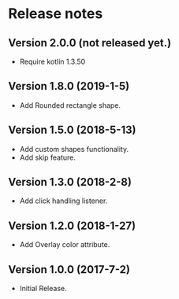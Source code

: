 Release notes
==========

Version 2.0.0 **(not released yet.)**
----------------------------
 - Require kotlin 1.3.50

Version 1.8.0 **(2019-1-5)**
----------------------------
 - Add Rounded rectangle shape.

Version 1.5.0 **(2018-5-13)**
----------------------------
 - Add custom shapes functionality.
 - Add skip feature.

Version 1.3.0 **(2018-2-8)**
----------------------------
 - Add click handling listener.

Version 1.2.0 **(2018-1-27)**
----------------------------
 - Add Overlay color attribute.

Version 1.0.0 **(2017-7-2)**
----------------------------
 - Initial Release.
